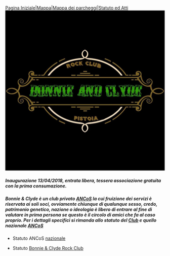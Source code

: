 [Pagina Iniziale](index.md)|[Mappa](mappa.md)|[Mappa dei parcheggi](parcheggi.md)|[Statuto ed Atti](statuto.md)
![Image](/b&c.jpg)
##### _Inaugurazione 13/04/2018, entrata libera, tessera associazione gratuita con la prima consumazione._

##### Bonnie & Clyde è un club privato **[ANCoS](https://www.ancos.it)** la cui fruizione dei servizi è riservata ai soli soci, ovviamente chiunque di qualunque sesso, credo, patrimonio genetico, nazione o ideologia è libero di entrare al fine di valutare in prima persona se questo è il circolo di amici che fa al caso proprio. Per i dettagli specifici si rimanda allo statuto del [Club](statuto.md) e quello nazionale [ANCoS](https://www.ancos.it/sites/default/files/ANCoS-Statuto.pdf)

- Statuto ANCoS [nazionale](https://www.ancos.it/sites/default/files/ANCoS-Statuto.pdf)

- Statuto [Bonnie & Clyde Rock Club](statuto.pdf)
